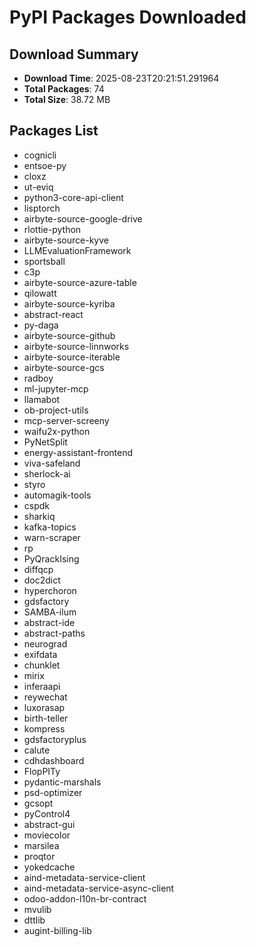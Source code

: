 # PyPI Packages Downloaded

## Download Summary
- **Download Time**: 2025-08-23T20:21:51.291964
- **Total Packages**: 74
- **Total Size**: 38.72 MB

## Packages List
- cognicli
- entsoe-py
- cloxz
- ut-eviq
- python3-core-api-client
- lisptorch
- airbyte-source-google-drive
- rlottie-python
- airbyte-source-kyve
- LLMEvaluationFramework
- sportsball
- c3p
- airbyte-source-azure-table
- qilowatt
- airbyte-source-kyriba
- abstract-react
- py-daga
- airbyte-source-github
- airbyte-source-linnworks
- airbyte-source-iterable
- airbyte-source-gcs
- radboy
- ml-jupyter-mcp
- llamabot
- ob-project-utils
- mcp-server-screeny
- waifu2x-python
- PyNetSplit
- energy-assistant-frontend
- viva-safeland
- sherlock-ai
- styro
- automagik-tools
- cspdk
- sharkiq
- kafka-topics
- warn-scraper
- rp
- PyQrackIsing
- diffqcp
- doc2dict
- hyperchoron
- gdsfactory
- SAMBA-ilum
- abstract-ide
- abstract-paths
- neurograd
- exifdata
- chunklet
- mirix
- inferaapi
- reywechat
- luxorasap
- birth-teller
- kompress
- gdsfactoryplus
- calute
- cdhdashboard
- FlopPITy
- pydantic-marshals
- psd-optimizer
- gcsopt
- pyControl4
- abstract-gui
- moviecolor
- marsilea
- proqtor
- yokedcache
- aind-metadata-service-client
- aind-metadata-service-async-client
- odoo-addon-l10n-br-contract
- mvulib
- dttlib
- augint-billing-lib
